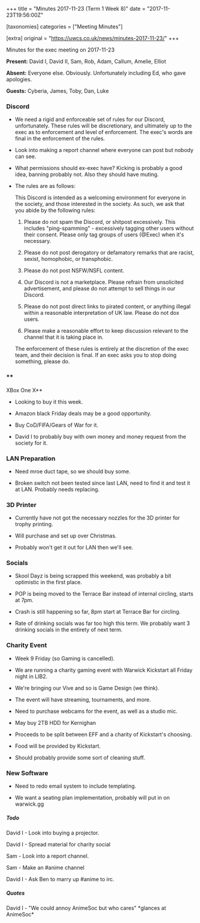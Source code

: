 +++
title = "Minutes 2017-11-23 (Term 1 Week 8)"
date = "2017-11-23T19:56:00Z"

[taxonomies]
categories = ["Meeting Minutes"]

[extra]
original = "https://uwcs.co.uk/news/minutes-2017-11-23/"
+++

<p>Minutes for the exec meeting on 2017-11-23</p>

<!-- more -->

**Present:** David I, David II, Sam, Rob, Adam, Callum, Amelie, Elliot

**Absent:** Everyone else. Obviously. Unfortunately including Ed, who gave apologies.

**Guests:** Cyberia, James, Toby, Dan, Luke

  

### **Discord**

- We need a rigid and enforceable set of rules for our Discord, unfortunately. These rules will be discretionary, and ultimately up to the exec as to enforcement and level of enforcement. The exec's words are final in the enforcement of the rules.

- Look into making a report channel where everyone can post but nobody can see.

- What permissions should ex-exec have? Kicking is probably a good idea, banning probably not. Also they should have muting.

- The rules are as follows:

  This Discord is intended as a welcoming environment for everyone in the society, and those interested in the society. As such, we ask that you abide by the following rules:

  1. Please do not spam the Discord, or shitpost excessively. This includes "ping-spamming" - excessively tagging other users without their consent. Please only tag groups of users (@Exec) when it's necessary.

  2. Please do not post derogatory or defamatory remarks that are racist, sexist, homophobic, or transphobic.

  3. Please do not post NSFW/NSFL content.

  4. Our Discord is not a marketplace. Please refrain from unsolicited advertisement, and please do not attempt to sell things in our Discord.

  5. Please do not post direct links to pirated content, or anything illegal within a reasonable interpretation of UK law. Please do not dox users.

  6. Please make a reasonable effort to keep discussion relevant to the channel that it is taking place in.

  The enforcement of these rules is entirely at the discretion of the exec team, and their decision is final. If an exec asks you to stop doing something, please do.

### **  
XBox One X**

- Looking to buy it this week.

- Amazon black Friday deals may be a good opportunity.

- Buy CoD/FIFA/Gears of War for it.

- David I to probably buy with own money and money request from the society for it.

  

### **LAN Preparation**

- Need mroe duct tape, so we should buy some.

- Broken switch not been tested since last LAN, need to find it and test it at LAN. Probably needs replacing.

  

### **3D Printer**

- Currently have not got the necessary nozzles for the 3D printer for trophy printing.

- Will purchase and set up over Christmas.

- Probably won't get it out for LAN then we'll see.

  

### **Socials**

- Skool Dayz is being scrapped this weekend, was probably a bit optimistic in the first place.

- POP is being moved to the Terrace Bar instead of internal circling, starts at 7pm.

- Crash is still happening so far, 8pm start at Terrace Bar for circling.

- Rate of drinking socials was far too high this term. We probably want 3 drinking socials in the entirety of next term.

  

### **Charity Event**

- Week 9 Friday (so Gaming is cancelled).

- We are running a charity gaming event with Warwick Kickstart all Friday night in LIB2.

- We're bringing our Vive and so is Game Design (we think).

- The event will have streaming, tournaments, and more.

- Need to purchase webcams for the event, as well as a studio mic.

- May buy 2TB HDD for Kernighan

- Proceeds to be split between EFF and a charity of Kickstart's choosing.

- Food will be provided by Kickstart.

- Should probably provide some sort of cleaning stuff.

  

### **New Software**

- Need to redo email system to include templating.

- We want a seating plan implementation, probably will put in on warwick.gg

  

##### **Todo**

David I - Look into buying a projector.

David I - Spread material for charity social

Sam - Look into a report channel.

Sam - Make an \#anime channel

David I - Ask Ben to marry up \#anime to irc.

  

##### **Quotes**

David I - "We could annoy AnimeSoc but who cares" \*glances at AnimeSoc\*

